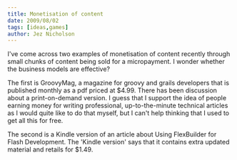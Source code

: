 ```yaml
---
title: Monetisation of content
date: 2009/08/02
tags: [ideas,games]
author: Jez Nicholson
---
```

I've come across two examples of monetisation of content recently through small chunks of content being sold for a micropayment. I wonder whether the business models are effective?

The first is GroovyMag, a magazine for groovy and grails developers that is published monthly as a pdf priced at $4.99. There has been discussion about a print-on-demand version. I guess that I support the idea of people earning money for writing professional, up-to-the-minute technical articles as I would quite like to do that myself, but I can't help thinking that I used to get all this for free.

The second is a Kindle version of an article about Using FlexBuilder for Flash Development. The 'Kindle version' says that it contains extra updated material and retails for $1.49.
